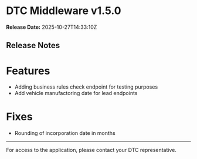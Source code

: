 # DTC Middleware v1.5.0

**Release Date:** 2025-10-27T14:33:10Z

## Release Notes

# Features
- Adding business rules check endpoint for testing purposes
- Add vehicle manufactoring date for lead endpoints

# Fixes
- Rounding of incorporation date in months

---

For access to the application, please contact your DTC representative.
